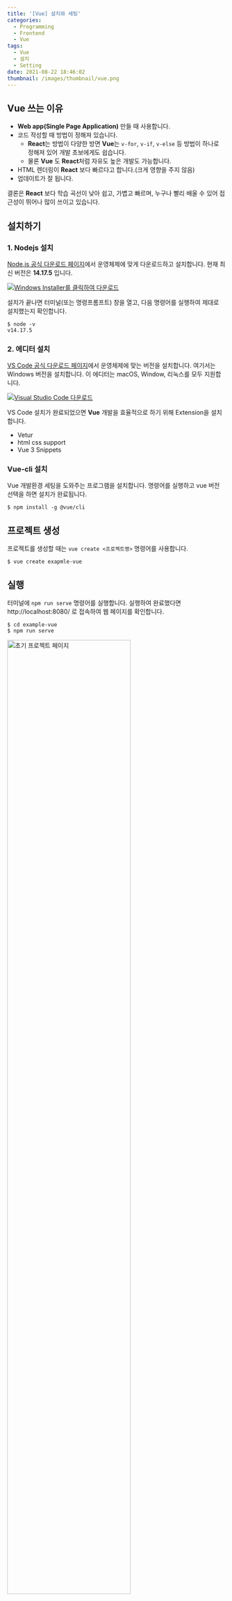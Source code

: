 ```yaml
---
title: '[Vue] 설치와 세팅'
categories:
  - Programming
  - Frontend
  - Vue
tags:
  - Vue
  - 설치
  - Setting
date: 2021-08-22 18:46:02
thumbnail: /images/thumbnail/vue.png
---
```


## Vue 쓰는 이유

- **Web app(Single Page Application)** 만들 때 사용합니다.
- 코드 작성할 때 방법이 정해져 있습니다.
  - **React**는 방법이 다양한 방면 **Vue**는 `v-for`, `v-if`, `v-else` 등 방법이 하나로 정해져 있어 개발 초보에게도 쉽습니다.
  - 물론 **Vue** 도 **React**처럼 자유도 높은 개발도 가능합니다.
- HTML 렌더링이 **React** 보다 빠르다고 합니다.(크게 영향을 주지 않음)
- 업데이트가 잘 됩니다.

결론은 **React** 보다 학습 곡선이 낮아 쉽고, 가볍고 빠르며, 누구나 빨리 배울 수 있어 접근성이 뛰어나 많이 쓰이고 있습니다.

## 설치하기

### 1. Nodejs 설치

[Node.js 공식 다운로드 페이지](https://nodejs.org/ko/download/)에서 운영체제에 맞게 다운로드하고 설치합니다.
현재 최신 버전은 **14.17.5** 입니다.

[![Windows Installer를 클릭하여 다운로드](/images/vue/download.png)](https://nodejs.org/ko/download/)

설치가 끝나면 터미널(또는 명령프롬프트) 창을 열고, 다음 명령어를 실행하여 제대로 설치했는지 확인합니다.

```shell
$ node -v
v14.17.5
```

### 2. 에디터 설치

[VS Code 공식 다운로드 페이지](https://code.visualstudio.com/Download)에서 운영체제에 맞는 버전을 설치합니다. 여기서는 Windows 버전을 설치합니다. 이 에디터는 macOS, Window, 리눅스를 모두 지원합니다.

[![Visual Studio Code 다운로드](/images/vue/vscode.png)](https://code.visualstudio.com/Download)

VS Code 설치가 완료되었으면 **Vue** 개발을 효율적으로 하기 위해 Extension을 설치합니다.

- Vetur
- html css support
- Vue 3 Snippets

### Vue-cli 설치

Vue 개발환경 세팅을 도와주는 프로그램을 설치합니다. 명령어를 실행하고 vue 버전 선택을 하면 설치가 완료됩니다.

```shell
$ npm install -g @vue/cli
```

## 프로젝트 생성

프로젝트를 생성할 때는 `vue create <프로젝트명>` 명령어를 사용합니다.

```shell
$ vue create exapmle-vue
```

## 실행

터미널에 `npm run serve` 명령어를 실행합니다. 실행하여 완료했다면 http://localhost:8080/ 로 접속하여 웹 페이지를 확인합니다.

```shell
$ cd example-vue
$ npm run serve
```

<img width="75%" src="/images/vue/webpage.png" alt="초기 프로젝트 페이지" title="" >

## 정리

**Vue**에 대한 설명부터 설치, 프로젝트 실행까지 진행했습니다. 프로젝트를 진행하면서 중요한 부분을 정리할 예정입니다.

## 참고

- https://kr.vuejs.org/v2/guide/index.html
